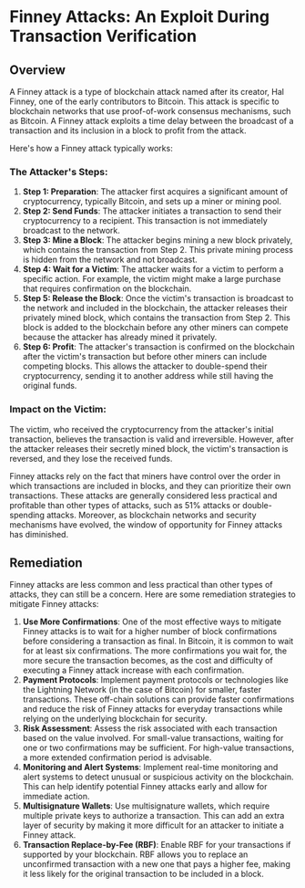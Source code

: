 # Finney Attacks: An Exploit During Transaction Verification

## Overview

A Finney attack is a type of blockchain attack named after its creator, Hal Finney, one of the early contributors to Bitcoin. This attack is specific to blockchain networks that use proof-of-work consensus mechanisms, such as Bitcoin. A Finney attack exploits a time delay between the broadcast of a transaction and its inclusion in a block to profit from the attack. 

Here's how a Finney attack typically works:

### **The Attacker's Steps**:

1. **Step 1: Preparation**: The attacker first acquires a significant amount of cryptocurrency, typically Bitcoin, and sets up a miner or mining pool.
2. **Step 2: Send Funds**: The attacker initiates a transaction to send their cryptocurrency to a recipient. This transaction is not immediately broadcast to the network.
3. **Step 3: Mine a Block**: The attacker begins mining a new block privately, which contains the transaction from Step 2. This private mining process is hidden from the network and not broadcast.
4. **Step 4: Wait for a Victim**: The attacker waits for a victim to perform a specific action. For example, the victim might make a large purchase that requires confirmation on the blockchain.
5. **Step 5: Release the Block**: Once the victim's transaction is broadcast to the network and included in the blockchain, the attacker releases their privately mined block, which contains the transaction from Step 2. This block is added to the blockchain before any other miners can compete because the attacker has already mined it privately.
6. **Step 6: Profit**: The attacker's transaction is confirmed on the blockchain after the victim's transaction but before other miners can include competing blocks. This allows the attacker to double-spend their cryptocurrency, sending it to another address while still having the original funds.

### **Impact on the Victim**:

The victim, who received the cryptocurrency from the attacker's initial transaction, believes the transaction is valid and irreversible. However, after the attacker releases their secretly mined block, the victim's transaction is reversed, and they lose the received funds.

Finney attacks rely on the fact that miners have control over the order in which transactions are included in blocks, and they can prioritize their own transactions. These attacks are generally considered less practical and profitable than other types of attacks, such as 51% attacks or double-spending attacks. Moreover, as blockchain networks and security mechanisms have evolved, the window of opportunity for Finney attacks has diminished.

## Remediation

Finney attacks are less common and less practical than other types of attacks, they can still be a concern. Here are some remediation strategies to mitigate Finney attacks:

1. **Use More Confirmations**: One of the most effective ways to mitigate Finney attacks is to wait for a higher number of block confirmations before considering a transaction as final. In Bitcoin, it is common to wait for at least six confirmations. The more confirmations you wait for, the more secure the transaction becomes, as the cost and difficulty of executing a Finney attack increase with each confirmation.
2. **Payment Protocols**: Implement payment protocols or technologies like the Lightning Network (in the case of Bitcoin) for smaller, faster transactions. These off-chain solutions can provide faster confirmations and reduce the risk of Finney attacks for everyday transactions while relying on the underlying blockchain for security.
3. **Risk Assessment**: Assess the risk associated with each transaction based on the value involved. For small-value transactions, waiting for one or two confirmations may be sufficient. For high-value transactions, a more extended confirmation period is advisable.
4. **Monitoring and Alert Systems**: Implement real-time monitoring and alert systems to detect unusual or suspicious activity on the blockchain. This can help identify potential Finney attacks early and allow for immediate action.
5. **Multisignature Wallets**: Use multisignature wallets, which require multiple private keys to authorize a transaction. This can add an extra layer of security by making it more difficult for an attacker to initiate a Finney attack.
6. **Transaction Replace-by-Fee (RBF)**: Enable RBF for your transactions if supported by your blockchain. RBF allows you to replace an unconfirmed transaction with a new one that pays a higher fee, making it less likely for the original transaction to be included in a block.
